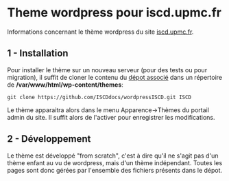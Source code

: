 # Theme wordpress pour iscd.upmc.fr
Informations concernant le thème wordpress du site [iscd.upmc.fr](iscd.upmc.fr).

## 1 - Installation
Pour installer le thème sur un nouveau serveur (pour des tests ou pour migration), il suffit de cloner le contenu du [dépot associé](https://github.com/ISCDdocs/wordpressISCD) dans un répertoire de **/var/www/html/wp-content/themes**:
```
git clone https://github.com/ISCDdocs/wordpressISCD.git ISCD
```
Le thème apparaitra alors dans le menu Apparence->Thèmes du portail admin du site. Il suffit alors de l'activer pour enregistrer les modifications.

## 2 - Développement
Le thème est développé "from scratch", c'est à dire qu'il ne s'agit pas d'un thème enfant au vu de wordpress, mais d'un thème indépendant. Toutes les pages sont donc gérées par l'ensemble des fichiers présents dans le dépot.
